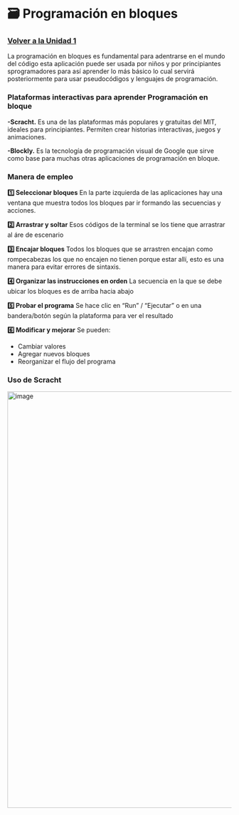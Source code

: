 # 🗃️ Programación en bloques

### [Volver a la Unidad 1](Unidad1.md)
La programación en bloques es fundamental para adentrarse en el mundo del código 
esta aplicación puede ser usada por niños y por principiantes sprogramadores
para así aprender lo más básico lo cual servirá posteriormente para usar pseudocódigos
y lenguajes de programación.

### Plataformas interactivas para aprender Programación en bloque

**-Scracht.**  Es una de las plataformas más populares y gratuitas del MIT, ideales para principiantes. Permiten crear historias interactivas, juegos y animaciones.  

**-Blockly.**  Es la tecnología de programación visual de Google que sirve 
como base para muchas otras aplicaciones de programación en bloque.

### Manera de empleo 

**1️⃣ Seleccionar bloques**
En la parte izquierda de las aplicaciones hay una ventana que muestra todos los bloques par ir formando las secuencias y acciones.

**2️⃣ Arrastrar y soltar**
Esos códigos de la terminal se los tiene que arrastrar al áre de escenario 

**3️⃣ Encajar bloques**
Todos los bloques que se arrastren encajan como rompecabezas los que no encajen no tienen porque estar allí, esto es una manera para evitar errores de sintaxis.

**4️⃣ Organizar las instrucciones en orden**
La secuencia en la que se debe ubicar los bloques es de arriba hacia abajo 

**5️⃣ Probar el programa**
Se hace clic en “Run” / “Ejecutar” o en una bandera/botón según la plataforma para ver el resultado

**6️⃣ Modificar y mejorar**
Se pueden:
- Cambiar valores
- Agregar nuevos bloques
- Reorganizar el flujo del programa

### Uso de Scracht

<img width="1872" height="937" alt="image" src="https://github.com/user-attachments/assets/684fdb61-c0b4-4edc-9076-c3134ce59981" />




